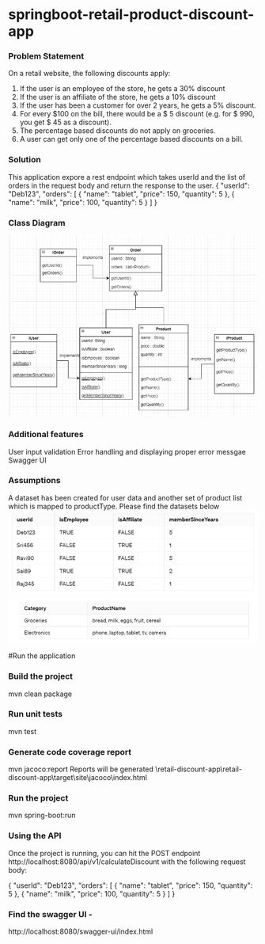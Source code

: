 # springboot-retail-product-discount-app 

### Problem Statement 
On a retail website, the following discounts apply:
1.	If the user is an employee of the store, he gets a 30% discount
2.	If the user is an affiliate of the store, he gets a 10% discount
3.	If the user has been a customer for over 2 years, he gets a 5% discount.
4.	For every $100 on the bill, there would be a $ 5 discount (e.g. for $ 990, you get $ 45 as a discount).
5.	The percentage based discounts do not apply on groceries.
6.	A user can get only one of the percentage based discounts on a bill.

### Solution
This application expore a rest endpoint which takes userId and the list of orders in the request body and return the response to the user.
{
    "userId": "Deb123",
    "orders": [
        {
        "name": "tablet",
        "price": 150,
        "quantity": 5
        },
         {
        "name": "milk",
        "price": 100,
        "quantity": 5
        }
    ]
}

### Class Diagram

![Package Structure](docs/images/retail.png)



### Additional features 

User input validation 
Error handling and displaying proper error messgae
Swagger UI

### Assumptions 

A dataset has been created for user data and another set of product list which is mapped to productType. Please find the datasets below
![Package Structure](docs/images/userData.png)
![Package Structure](docs/images/product.png)

#Run the application

### Build the project
mvn clean package

### Run unit tests
mvn test

### Generate code coverage report
mvn jacoco:report
Reports will be generated \retail-discount-app\retail-discount-app\target\site\jacoco\index.html

### Run the project
mvn spring-boot:run

### Using the API
Once the project is running, you can hit the POST endpoint http://localhost:8080/api/v1/calculateDiscount with the following request body:

{
    "userId": "Deb123",
    "orders": [
        {
        "name": "tablet",
        "price": 150,
        "quantity": 5
        },
         {
        "name": "milk",
        "price": 100,
        "quantity": 5
        }
    ]
}

### Find the swagger UI -
http://localhost:8080/swagger-ui/index.html